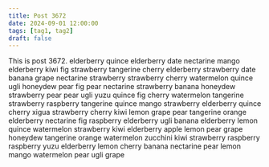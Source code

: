 ```yaml
---
title: Post 3672
date: 2024-09-01 12:00:00
tags: [tag1, tag2]
draft: false
---
```

This is post 3672.
elderberry
quince
elderberry
date
nectarine
mango
elderberry
kiwi
fig
strawberry
tangerine
cherry
elderberry
strawberry
date
banana
grape
nectarine
strawberry
strawberry
cherry
watermelon
quince
ugli
honeydew
pear
fig
pear
nectarine
strawberry
banana
honeydew
strawberry
pear
pear
ugli
yuzu
quince
fig
cherry
watermelon
tangerine
strawberry
raspberry
tangerine
quince
mango
strawberry
elderberry
quince
cherry
xigua
strawberry
cherry
kiwi
lemon
grape
pear
tangerine
orange
elderberry
nectarine
fig
raspberry
elderberry
ugli
banana
elderberry
lemon
quince
watermelon
strawberry
kiwi
elderberry
apple
lemon
pear
grape
honeydew
tangerine
orange
watermelon
zucchini
kiwi
strawberry
raspberry
raspberry
yuzu
elderberry
lemon
cherry
banana
nectarine
pear
lemon
mango
watermelon
pear
ugli
grape
